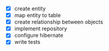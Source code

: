 - [x] create entity
- [x] map entity to table
- [x] create relationship between objects
- [x] implement repository
- [x] configure hibernate
- [x] write tests
